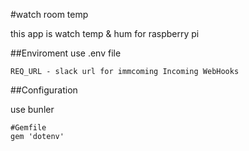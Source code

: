 #watch room temp

this app is watch temp & hum for raspberry pi

##Enviroment
use .env file

```
REQ_URL - slack url for immcoming Incoming WebHooks
```

##Configuration

use bunler 

```
#Gemfile
gem 'dotenv'
```


